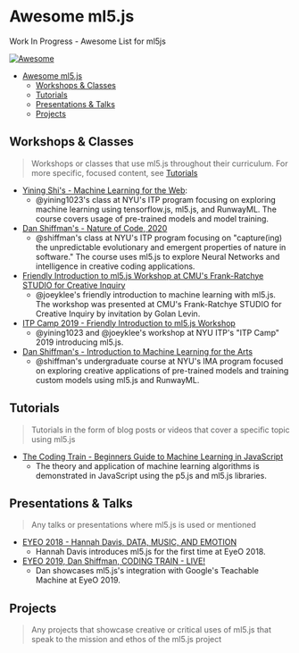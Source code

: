 # Awesome ml5.js
Work In Progress - Awesome List for ml5js

[![Awesome](https://awesome.re/badge-flat2.svg)](https://awesome.re)

- [Awesome ml5.js](#awesome-ml5js)
  - [Workshops & Classes](#workshops--classes)
  - [Tutorials](#tutorials)
  - [Presentations & Talks](#presentations--talks)
  - [Projects](#projects)


## Workshops & Classes
> Workshops or classes that use ml5.js throughout their curriculum. For more specific, focused content, see [Tutorials](#tutorials)

- [Yining Shi's - Machine Learning for the Web](https://github.com/yining1023/machine-learning-for-the-web):
  - @yining1023's class at NYU's ITP program focusing on exploring machine learning using tensorflow.js, ml5.js, and RunwayML. The course covers usage of pre-trained models and model training.
- [Dan Shiffman's - Nature of Code, 2020](https://github.com/nature-of-code/noc-syllabus-S20)
  - @shiffman's class at NYU's ITP program focusing on "capture(ing) the unpredictable evolutionary and emergent properties of nature in software." The course uses ml5.js to explore Neural Networks and intelligence in creative coding applications.
- [Friendly Introduction to ml5.js Workshop at CMU's Frank-Ratchye STUDIO for Creative Inquiry](https://github.com/ml5js/ml5-friendly-intro-to-ml-2019f)
  - @joeyklee's friendly introduction to machine learning with ml5.js. The workshop was presented at CMU's Frank-Ratchye STUDIO for Creative Inquiry by invitation by Golan Levin.
- [ITP Camp 2019 - Friendly Introduction to ml5.js Workshop](https://github.com/ml5js/ml5-friendly-intro-to-ml)
  - @yining1023 and @joeyklee's workshop at NYU ITP's "ITP Camp" 2019 introducing ml5.js. 
- [Dan Shiffman's - Introduction to Machine Learning for the Arts](https://github.com/ml5js/Intro-ML-Arts-IMA)
  - @shiffman's undergraduate course at NYU's IMA program focused on exploring creative applications of pre-trained models and training custom models using ml5.js and RunwayML.

## Tutorials
> Tutorials in the form of blog posts or videos that cover a specific topic using ml5.js

- [The Coding Train - Beginners Guide to Machine Learning in JavaScript](https://www.youtube.com/playlist?list=PLRqwX-V7Uu6YPSwT06y_AEYTqIwbeam3y)
  - The theory and application of machine learning algorithms is demonstrated in JavaScript using the p5.js and ml5.js libraries.


## Presentations & Talks
> Any talks or presentations where ml5.js is used or mentioned

- [EYEO 2018 - Hannah Davis, DATA, MUSIC, AND EMOTION](https://vimeo.com/287093751)
  - Hannah Davis introduces ml5.js for the first time at EyeO 2018.
- [EYEO 2019, Dan Shiffman, CODING TRAIN - LIVE!](https://vimeo.com/354276216)
  - Dan showcases ml5.js's integration with Google's Teachable Machine at EyeO 2019.


## Projects
> Any projects that showcase creative or critical uses of ml5.js that speak to the mission and ethos of the ml5.js project

